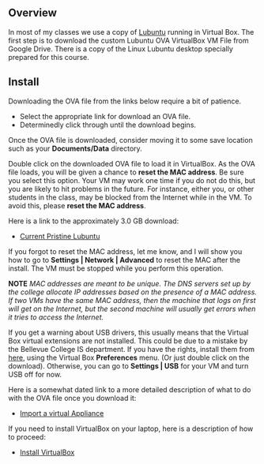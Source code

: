 ## Overview

In most of my classes we use a copy of [Lubuntu][lu] running in Virtual Box. The first step is to download the custom Lubuntu OVA VirtualBox VM File from Google Drive. There is a copy of the Linux Lubuntu desktop specially prepared for this course.

## Install

Downloading the OVA file from the links below require a bit of patience.

- Select the appropriate link for download an OVA file.
- Determinedly click through until the download begins.

Once the OVA file is downloaded, consider moving it to some save location such as your **Documents/Data** directory.

Double click on the downloaded OVA file to load it in VirtualBox. As the OVA file loads, you will be given a chance to **reset the MAC address**. Be sure you select this option. Your VM may work one time if you do not do this, but you are likely to hit problems in the future. For instance, either you, or other students in the class, may be blocked from the Internet while in the VM. To avoid this, please **reset the MAC address**.

Here is a link to the approximately 3.0 GB download:

- [Current Pristine Lubuntu](http://bit.ly/pristine-2017-08-a)

If you forgot to reset the MAC address, let me know, and I will show you how to go to **Settings | Network | Advanced** to reset the MAC after the install. The VM must be stopped while you perform this operation.

**NOTE** _MAC addresses are meant to be unique. The DNS servers set up by the college allocate IP addresses based on the presence of a MAC address. If two VMs have the same MAC address, then the machine that logs on first will get on the Internet, but the second machine will usually get errors when it tries to access the Internet._

If you get a warning about USB drivers, this usually means that the Virtual Box virtual extensions are not installed. This could be due to a mistake by the Bellevue College IS department. If you have the rights, install them from [here](https://www.virtualbox.org/wiki/Downloads), using the Virtual Box **Preferences** menu. (Or just double click on the download). Otherwise, you can go to **Settings | USB** for your VM and turn USB off for now.

Here is a somewhat dated link to a more detailed description of what to do with the OVA file once you download it:

- [Import a virtual Appliance][import-virtual]

If you need to install VirtualBox on your laptop, here is a description of how to proceed:

- [Install VirtualBox][instvbox]

[import-virtual]: http://www.elvenware.com/charlie/development/cloud/virtualization.html#importing-an-appliance
[instvbox]: http://www.elvenware.com/charlie/os/linux/VirtualBox.html#virtualbox
[lu]: http://lubuntu.net/
